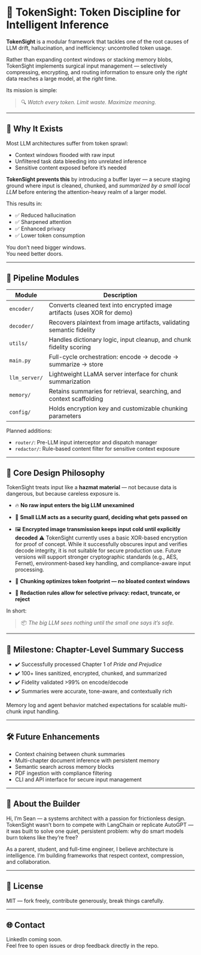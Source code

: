 # 🧠 TokenSight: Token Discipline for Intelligent Inference

**TokenSight** is a modular framework that tackles one of the root causes of LLM drift, hallucination, and inefficiency: uncontrolled token usage.

Rather than expanding context windows or stacking memory blobs, TokenSight implements surgical input management — selectively compressing, encrypting, and routing information to ensure only the *right* data reaches a large model, at the *right* time.

Its mission is simple:  
> 🔍 *Watch every token. Limit waste. Maximize meaning.*

---

## 🚀 Why It Exists

Most LLM architectures suffer from token sprawl:
- Context windows flooded with raw input
- Unfiltered task data bleeding into unrelated inference
- Sensitive content exposed before it’s needed

**TokenSight prevents this** by introducing a buffer layer — a secure staging ground where input is cleaned, chunked, and *summarized by a small local LLM* before entering the attention-heavy realm of a larger model.

This results in:
- ✅ Reduced hallucination
- ✅ Sharpened attention
- ✅ Enhanced privacy
- ✅ Lower token consumption

You don’t need bigger windows.  
You need better doors.

---

## 🧩 Pipeline Modules

| Module        | Description                                                                 |
|---------------|-----------------------------------------------------------------------------|
| `encoder/`    | Converts cleaned text into encrypted image artifacts (uses XOR for demo)    |
| `decoder/`    | Recovers plaintext from image artifacts, validating semantic fidelity       |
| `utils/`      | Handles dictionary logic, input cleanup, and chunk fidelity scoring         |
| `main.py`     | Full-cycle orchestration: encode → decode → summarize → store               |
| `llm_server/` | Lightweight LLaMA server interface for chunk summarization                  |
| `memory/`     | Retains summaries for retrieval, searching, and context scaffolding         |
| `config/`     | Holds encryption key and customizable chunking parameters                   |

Planned additions:
- `router/`: Pre-LLM input interceptor and dispatch manager
- `redactor/`: Rule-based content filter for sensitive context exposure

---

## 🔐 Core Design Philosophy

TokenSight treats input like a **hazmat material** — not because data is dangerous, but because careless exposure is.

- 🔥 **No raw input enters the big LLM unexamined**
- 🧠 **Small LLM acts as a security guard, deciding what gets passed on**
- 🖼️ **Encrypted image transmission keeps input cold until explicitly decoded**
    ⚠️ TokenSight currently uses a basic XOR-based encryption for proof of concept. While it successfully obscures input and verifies decode integrity, it is not suitable for secure production use. Future versions will support stronger cryptographic standards (e.g., AES, Fernet), environment-based key handling, and compliance-aware input processing.

- 🧮 **Chunking optimizes token footprint — no bloated context windows**
- 🧬 **Redaction rules allow for selective privacy: redact, truncate, or reject**

In short:  
> 📦 *The big LLM sees nothing until the small one says it’s safe.*

---

## 🎯 Milestone: Chapter-Level Summary Success

- ✔️ Successfully processed Chapter 1 of *Pride and Prejudice*
- ✔️ 100+ lines sanitized, encrypted, chunked, and summarized
- ✔️ Fidelity validated >99% on encode/decode
- ✔️ Summaries were accurate, tone-aware, and contextually rich

Memory log and agent behavior matched expectations for scalable multi-chunk input handling.

---

## 🛠️ Future Enhancements

- Context chaining between chunk summaries
- Multi-chapter document inference with persistent memory
- Semantic search across memory blocks
- PDF ingestion with compliance filtering
- CLI and API interface for secure input management

---

## 👋 About the Builder

Hi, I’m Sean — a systems architect with a passion for frictionless design. TokenSight wasn’t born to compete with LangChain or replicate AutoGPT — it was built to solve one quiet, persistent problem: why do smart models burn tokens like they’re free?

As a parent, student, and full-time engineer, I believe architecture is intelligence. I’m building frameworks that respect context, compression, and collaboration.

---

## 📜 License

MIT — fork freely, contribute generously, break things carefully.

---

## 🌐 Contact

LinkedIn coming soon.  
Feel free to open issues or drop feedback directly in the repo.
